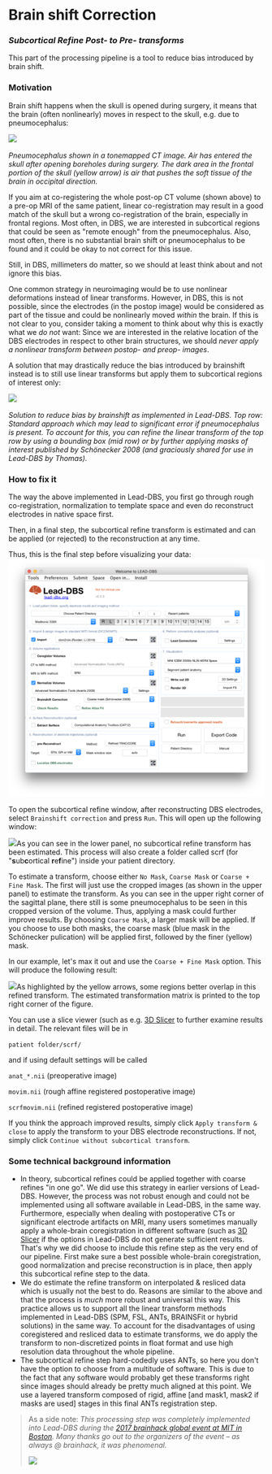 # Brain shift Correction

### _Subcortical Refine Post- to Pre- transforms_ <a id="subcortical-refine-post-to-pre-transforms"></a>

This part of the processing pipeline is a tool to reduce bias introduced by brain shift.

### Motivation <a id="motivation"></a>

Brain shift happens when the skull is opened during surgery, it means that the brain \(often nonlinearly\) moves in respect to the skull, e.g. due to pneumocephalus:

![](https://gblobscdn.gitbook.com/assets%2F-LXNx2zMX4PuhHEzaST6%2F-LXNx5sod0JotQELyxmJ%2F-LXNx759fLKj21uNIroy%2Fpneumocephalus_sole.png?alt=media)

_Pneumocephalus shown in a tonemapped CT image. Air has entered the skull after opening boreholes during surgery. The dark area in the frontal portion of the skull \(yellow arrow\) is air that pushes the soft tissue of the brain in occipital direction._

If you aim at co-registering the whole post-op CT volume \(shown above\) to a pre-op MRI of the same patient, linear co-registration may result in a good match of the skull but a wrong co-registration of the brain, especially in frontal regions. Most often, in DBS, we are interested in subcortical regions that could be seen as "remote enough" from the pneumocephalus. Also, most often, there is no substantial brain shift or pneumocephalus to be found and it could be okay to not correct for this issue.

Still, in DBS, millimeters do matter, so we should at least think about and not ignore this bias.

One common strategy in neuroimaging would be to use nonlinear deformations instead of linear transforms. However, in DBS, this is not possible, since the electrodes \(in the postop image\) would be considered as part of the tissue and could be nonlinearly moved _within_ the brain. If this is not clear to you, consider taking a moment to think about why this is exactly what we _do not_ want: Since we are interested in the relative location of the DBS electrodes in respect to other brain structures, we should _never apply a nonlinear transform between postop- and preop- images_.

A solution that may drastically reduce the bias introduced by brainshift instead is to still use linear transforms but apply them to subcortical regions of interest only:

![](https://gblobscdn.gitbook.com/assets%2F-LXNx2zMX4PuhHEzaST6%2F-LXNx5sod0JotQELyxmJ%2F-LXNx75Bj6NF7QYWw0hD%2Ffig_1c.png?alt=media)

_Solution to reduce bias by brainshift as implemented in Lead-DBS. Top row: Standard approach which may lead to significant error if pneumocephalus is present. To account for this, you can refine the linear transform of the top row by using a bounding box \(mid row\) or by further applying masks of interest published by Schönecker 2008 \(and graciously shared for use in Lead-DBS by Thomas\)._

### How to fix it <a id="how-to-fix-it"></a>

The way the above implemented in Lead-DBS, you first go through rough co-registration, normalization to template space and even do reconstruct electrodes in native space first.

Then, in a final step, the subcortical refine transform is estimated and can be applied \(or rejected\) to the reconstruction at any time.

Thus, this is the final step before visualizing your data:​ ![](../../.gitbook/assets/image%20%2815%29.png) 

To open the subcortical refine window, after reconstructing DBS electrodes, select `Brainshift correction` and press `Run`. This will open up the following window:

​![](https://firebasestorage.googleapis.com/v0/b/gitbook-28427.appspot.com/o/assets%2F-LXNx2zMX4PuhHEzaST6%2F-LXNx5sod0JotQELyxmJ%2F-LXNx75FgvLJADF8UMzD%2FScreen%20Shot%202017-03-05%20at%2012.38.28%20PM.png?generation=1548754389213327&alt=media)As you can see in the lower panel, no subcortical refine transform has been estimated. This process will also create a folder called scrf \(for "**s**ub**c**ortical **r**e**f**ine"\) inside your patient directory.

To estimate a transform, choose either `No Mask`, `Coarse Mask` or `Coarse + Fine Mask`. The first will just use the cropped images \(as shown in the upper panel\) to estimate the transform. As you can see in the upper right corner of the sagittal plane, there still is some pneumocephalus to be seen in this cropped version of the volume. Thus, applying a mask could further improve results. By choosing `Coarse Mask`, a larger mask will be applied. If you choose to use both masks, the coarse mask \(blue mask in the Schönecker pulication\) will be applied first, followed by the finer \(yellow\) mask.

In our example, let's max it out and use the `Coarse + Fine Mask` option. This will produce the following result:

​![](https://firebasestorage.googleapis.com/v0/b/gitbook-28427.appspot.com/o/assets%2F-LXNx2zMX4PuhHEzaST6%2F-LXNx5sod0JotQELyxmJ%2F-LXNx75HE61gxUjBcqII%2Fscrf_primer.png?generation=1548754389300791&alt=media)As highlighted by the yellow arrows, some regions better overlap in this refined transform. The estimated transformation matrix is printed to the top right corner of the figure.

You can use a slice viewer \(such as e.g. [3D Slicer](http://slicer.org/%29/) to further examine results in detail. The relevant files will be in

`patient folder/scrf/`

and if using default settings will be called

`anat_*.nii` \(preoperative image\)

`movim.nii` \(rough affine registered postoperative image\)

`scrfmovim.nii` \(refined registered postoperative image\)

If you think the approach improved results, simply click `Apply transform & close` to apply the transform to your DBS electrode reconstructions. If not, simply click `Continue without subcortical transform`.

### Some technical background information <a id="some-technical-background-information"></a>

* In theory, subcortical refines could be applied together with coarse refines "in one go". We did use this strategy in earlier versions of Lead-DBS. However, the process was not robust enough and could not be implemented using all software available in Lead-DBS, in the same way. Furthermore, especially when dealing with postoperative CTs or significant electrode artifacts on MRI, many users sometimes manually apply a whole-brain coregistration in different software \(such as [3D Slicer](http://slicer.org/%29/) if the options in Lead-DBS do not generate sufficient results. That's why we did choose to include this refine step as the very end of our pipeline. First make sure a best possible whole-brain coregistration, good normalization and precise reconstruction is in place, then apply this subcortical refine step to the data.
* We do estimate the refine transform on interpolated & resliced data which is usually not the best to do. Reasons are similar to the above and that the process is _much_ more robust and universal this way. This practice allows us to support all the linear transform methods implemented in Lead-DBS \(SPM, FSL, ANTs, BRAINSFit or hybrid solutions\) in the same way. To account for the disadvantages of using coregistered and resliced data to estimate transforms, we do apply the transform to non-discretized points in float format and use high resolution data throughout the whole pipeline.
* The subcortical refine step hard-codedly uses ANTs, so here you don't have the option to choose from a multitude of software. This is due to the fact that any software would probably get these transforms right since images should already be pretty much aligned at this point. We use a layered transform composed of rigid, affine \[and mask1, mask2 if masks are used\] stages in this final ANTs registration step.

> As a side note: _This processing step was completely implemented into Lead-DBS during the_ [_2017 brainhack global event at MIT in Boston_](https://brainhack-boston.github.io/)_. Many thanks go out to the organizers of the event – as always @ brainhack, it was phenomenal._
>
> ​[​![](https://firebasestorage.googleapis.com/v0/b/gitbook-28427.appspot.com/o/assets%2F-LXNx2zMX4PuhHEzaST6%2F-LXNx5sod0JotQELyxmJ%2F-LXNx75JV3Pu1pKqGktJ%2Fbrainhack_small.png?generation=1548754389035474&alt=media)](http://www.brainhack.org/)

